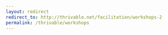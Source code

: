 ```yaml
---
layout: redirect
redirect_to: http://thrivable.net/facilitation/workshops-2
permalink: /thrivable/workshops
---
```

